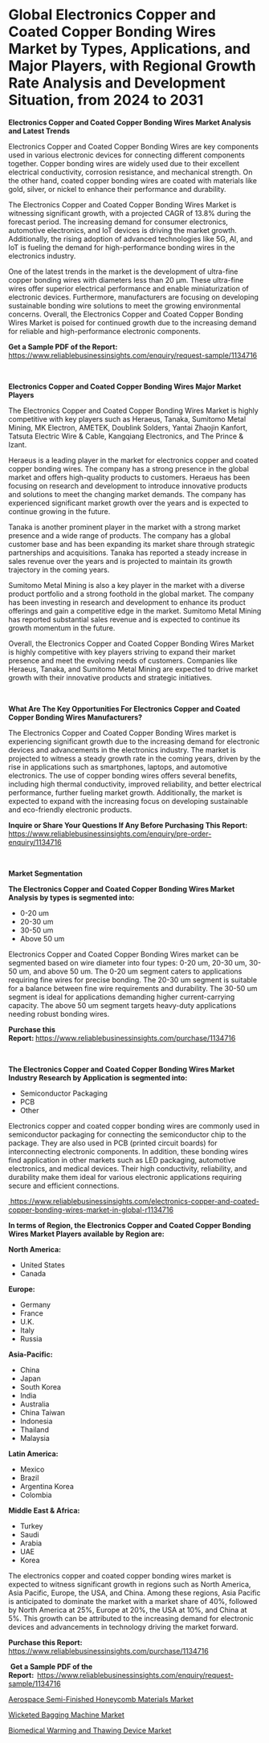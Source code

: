 <p><h1>Global Electronics Copper and Coated Copper Bonding Wires Market by Types, Applications, and Major Players, with Regional Growth Rate Analysis and Development Situation, from 2024 to 2031</h1></p><p><strong>Electronics Copper and Coated Copper Bonding Wires Market Analysis and Latest Trends</strong></p>
<p><p>Electronics Copper and Coated Copper Bonding Wires are key components used in various electronic devices for connecting different components together. Copper bonding wires are widely used due to their excellent electrical conductivity, corrosion resistance, and mechanical strength. On the other hand, coated copper bonding wires are coated with materials like gold, silver, or nickel to enhance their performance and durability.</p><p>The Electronics Copper and Coated Copper Bonding Wires Market is witnessing significant growth, with a projected CAGR of 13.8% during the forecast period. The increasing demand for consumer electronics, automotive electronics, and IoT devices is driving the market growth. Additionally, the rising adoption of advanced technologies like 5G, AI, and IoT is fueling the demand for high-performance bonding wires in the electronics industry.</p><p>One of the latest trends in the market is the development of ultra-fine copper bonding wires with diameters less than 20 µm. These ultra-fine wires offer superior electrical performance and enable miniaturization of electronic devices. Furthermore, manufacturers are focusing on developing sustainable bonding wire solutions to meet the growing environmental concerns. Overall, the Electronics Copper and Coated Copper Bonding Wires Market is poised for continued growth due to the increasing demand for reliable and high-performance electronic components.</p></p>
<p><strong>Get a Sample PDF of the Report:&nbsp;</strong> <a href="https://www.reliablebusinessinsights.com/enquiry/request-sample/1134716">https://www.reliablebusinessinsights.com/enquiry/request-sample/1134716</a></p>
<p>&nbsp;</p>
<p><strong>Electronics Copper and Coated Copper Bonding Wires Major Market Players</strong></p>
<p><p>The Electronics Copper and Coated Copper Bonding Wires Market is highly competitive with key players such as Heraeus, Tanaka, Sumitomo Metal Mining, MK Electron, AMETEK, Doublink Solders, Yantai Zhaojin Kanfort, Tatsuta Electric Wire & Cable, Kangqiang Electronics, and The Prince & Izant.</p><p>Heraeus is a leading player in the market for electronics copper and coated copper bonding wires. The company has a strong presence in the global market and offers high-quality products to customers. Heraeus has been focusing on research and development to introduce innovative products and solutions to meet the changing market demands. The company has experienced significant market growth over the years and is expected to continue growing in the future.</p><p>Tanaka is another prominent player in the market with a strong market presence and a wide range of products. The company has a global customer base and has been expanding its market share through strategic partnerships and acquisitions. Tanaka has reported a steady increase in sales revenue over the years and is projected to maintain its growth trajectory in the coming years.</p><p>Sumitomo Metal Mining is also a key player in the market with a diverse product portfolio and a strong foothold in the global market. The company has been investing in research and development to enhance its product offerings and gain a competitive edge in the market. Sumitomo Metal Mining has reported substantial sales revenue and is expected to continue its growth momentum in the future.</p><p>Overall, the Electronics Copper and Coated Copper Bonding Wires Market is highly competitive with key players striving to expand their market presence and meet the evolving needs of customers. Companies like Heraeus, Tanaka, and Sumitomo Metal Mining are expected to drive market growth with their innovative products and strategic initiatives.</p></p>
<p>&nbsp;</p>
<p><strong>What Are The Key Opportunities For Electronics Copper and Coated Copper Bonding Wires Manufacturers?</strong></p>
<p><p>The Electronics Copper and Coated Copper Bonding Wires market is experiencing significant growth due to the increasing demand for electronic devices and advancements in the electronics industry. The market is projected to witness a steady growth rate in the coming years, driven by the rise in applications such as smartphones, laptops, and automotive electronics. The use of copper bonding wires offers several benefits, including high thermal conductivity, improved reliability, and better electrical performance, further fueling market growth. Additionally, the market is expected to expand with the increasing focus on developing sustainable and eco-friendly electronic products.</p></p>
<p><strong>Inquire or Share Your Questions If Any Before Purchasing This Report:</strong> <a href="https://www.reliablebusinessinsights.com/enquiry/pre-order-enquiry/1134716">https://www.reliablebusinessinsights.com/enquiry/pre-order-enquiry/1134716</a></p>
<p>&nbsp;</p>
<p><strong>Market Segmentation</strong></p>
<p><strong>The Electronics Copper and Coated Copper Bonding Wires Market Analysis by types is segmented into:</strong></p>
<p><ul><li>0-20 um</li><li>20-30 um</li><li>30-50 um</li><li>Above 50 um</li></ul></p>
<p><p>Electronics Copper and Coated Copper Bonding Wires market can be segmented based on wire diameter into four types: 0-20 um, 20-30 um, 30-50 um, and above 50 um. The 0-20 um segment caters to applications requiring fine wires for precise bonding. The 20-30 um segment is suitable for a balance between fine wire requirements and durability. The 30-50 um segment is ideal for applications demanding higher current-carrying capacity. The above 50 um segment targets heavy-duty applications needing robust bonding wires.</p></p>
<p><strong>Purchase this Report:&nbsp;</strong><a href="https://www.reliablebusinessinsights.com/purchase/1134716">https://www.reliablebusinessinsights.com/purchase/1134716</a></p>
<p>&nbsp;</p>
<p><strong>The Electronics Copper and Coated Copper Bonding Wires Market Industry Research by Application is segmented into:</strong></p>
<p><ul><li>Semiconductor Packaging</li><li>PCB</li><li>Other</li></ul></p>
<p><p>Electronics copper and coated copper bonding wires are commonly used in semiconductor packaging for connecting the semiconductor chip to the package. They are also used in PCB (printed circuit boards) for interconnecting electronic components. In addition, these bonding wires find application in other markets such as LED packaging, automotive electronics, and medical devices. Their high conductivity, reliability, and durability make them ideal for various electronic applications requiring secure and efficient connections.</p></p>
<p><a href="https://www.reliablebusinessinsights.com/electronics-copper-and-coated-copper-bonding-wires-market-in-global-r1134716">&nbsp;https://www.reliablebusinessinsights.com/electronics-copper-and-coated-copper-bonding-wires-market-in-global-r1134716</a></p>
<p><strong>In terms of Region, the Electronics Copper and Coated Copper Bonding Wires Market Players available by Region are:</strong></p>
<p>
    <p> <strong> North America: </strong>
        <ul>
            <li>United States</li>
            <li>Canada</li>
        </ul>
        </p> 
    <p> <strong> Europe: </strong>
        <ul>
            <li>Germany</li>
            <li>France</li>
            <li>U.K.</li>
            <li>Italy</li>
            <li>Russia</li>
        </ul>
        </p> 
    <p> <strong> Asia-Pacific: </strong>
        <ul>
            <li>China</li>
            <li>Japan</li>
            <li>South Korea</li>
            <li>India</li>
            <li>Australia</li>
            <li>China Taiwan</li>
            <li>Indonesia</li>
            <li>Thailand</li>
            <li>Malaysia</li>
        </ul>
        </p> 
    <p> <strong> Latin America: </strong>
        <ul>
            <li>Mexico</li>
            <li>Brazil</li>
            <li>Argentina Korea</li>
            <li>Colombia</li>
        </ul>
        </p> 
    <p> <strong> Middle East & Africa: </strong>
        <ul>
            <li>Turkey</li>
            <li>Saudi</li>
            <li>Arabia</li>
            <li>UAE</li>
            <li>Korea</li>
        </ul>
    </p>
    </p>
<p><p>The electronics copper and coated copper bonding wires market is expected to witness significant growth in regions such as North America, Asia Pacific, Europe, the USA, and China. Among these regions, Asia Pacific is anticipated to dominate the market with a market share of 40%, followed by North America at 25%, Europe at 20%, the USA at 10%, and China at 5%. This growth can be attributed to the increasing demand for electronic devices and advancements in technology driving the market forward.</p></p>
<p><strong>Purchase this Report: </strong><a href="https://www.reliablebusinessinsights.com/purchase/1134716">https://www.reliablebusinessinsights.com/purchase/1134716</a></p>
<p>&nbsp;<strong>Get a Sample PDF of the Report:&nbsp;&nbsp;</strong><a href="https://www.reliablebusinessinsights.com/enquiry/request-sample/1134716">https://www.reliablebusinessinsights.com/enquiry/request-sample/1134716</a></p>
<p><strong></strong></p>
<p><p><a href="https://medium.com/@goldapearce28ryuytr/aerospace-semi-finished-honeycomb-materials-market-trends-and-analysis-opportunities-and-59d3eeda14af">Aerospace Semi-Finished Honeycomb Materials Market</a></p><p><a href="https://medium.com/@alanpeterson1911/future-trends-in-global-wicketed-bagging-machine-market-market-insights-and-analysis-from-2024-to-fc478b3ccf3e">Wicketed Bagging Machine Market</a></p><p><a href="https://github.com/GutierrezZulma1/Market-Research-Report-List-1/blob/main/biomedical-warming-and-thawing-device-market.md">Biomedical Warming and Thawing Device Market</a></p></p>